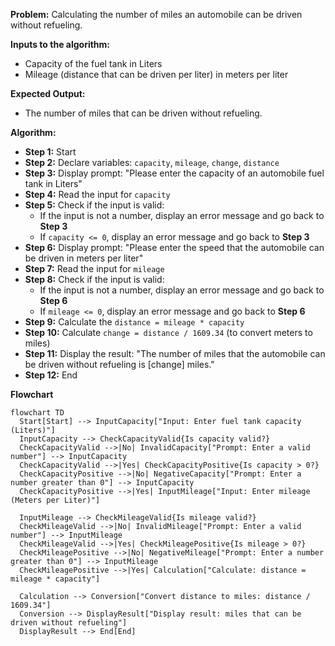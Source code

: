 **Problem:** Calculating the number of miles an automobile can be driven without refueling.

**Inputs to the algorithm:**
- Capacity of the fuel tank in Liters
- Mileage (distance that can be driven per liter) in meters per liter

**Expected Output:**
- The number of miles that can be driven without refueling.

**Algorithm:**

- **Step 1:** Start
- **Step 2:** Declare variables: `capacity`, `mileage`, `change`, `distance`
- **Step 3:** Display prompt: "Please enter the capacity of an automobile fuel tank in Liters"
- **Step 4:** Read the input for `capacity`
- **Step 5:** Check if the input is valid:
  - If the input is not a number, display an error message and go back to **Step 3**
  - If `capacity <= 0`, display an error message and go back to **Step 3**
- **Step 6:** Display prompt: "Please enter the speed that the automobile can be driven in meters per liter"
- **Step 7:** Read the input for `mileage`
- **Step 8:** Check if the input is valid:
  - If the input is not a number, display an error message and go back to **Step 6**
  - If `mileage <= 0`, display an error message and go back to **Step 6**
- **Step 9:** Calculate the `distance = mileage * capacity`
- **Step 10:** Calculate `change = distance / 1609.34` (to convert meters to miles)
- **Step 11:** Display the result: "The number of miles that the automobile can be driven without refueling is [change] miles."
- **Step 12:** End

  
**Flowchart**

  ```mermaid
flowchart TD
    Start[Start] --> InputCapacity["Input: Enter fuel tank capacity (Liters)"]
    InputCapacity --> CheckCapacityValid{Is capacity valid?}
    CheckCapacityValid -->|No| InvalidCapacity["Prompt: Enter a valid number"] --> InputCapacity
    CheckCapacityValid -->|Yes| CheckCapacityPositive{Is capacity > 0?}
    CheckCapacityPositive -->|No| NegativeCapacity["Prompt: Enter a number greater than 0"] --> InputCapacity
    CheckCapacityPositive -->|Yes| InputMileage["Input: Enter mileage (Meters per Liter)"]
    
    InputMileage --> CheckMileageValid{Is mileage valid?}
    CheckMileageValid -->|No| InvalidMileage["Prompt: Enter a valid number"] --> InputMileage
    CheckMileageValid -->|Yes| CheckMileagePositive{Is mileage > 0?}
    CheckMileagePositive -->|No| NegativeMileage["Prompt: Enter a number greater than 0"] --> InputMileage
    CheckMileagePositive -->|Yes| Calculation["Calculate: distance = mileage * capacity"]
    
    Calculation --> Conversion["Convert distance to miles: distance / 1609.34"]
    Conversion --> DisplayResult["Display result: miles that can be driven without refueling"]
    DisplayResult --> End[End]
